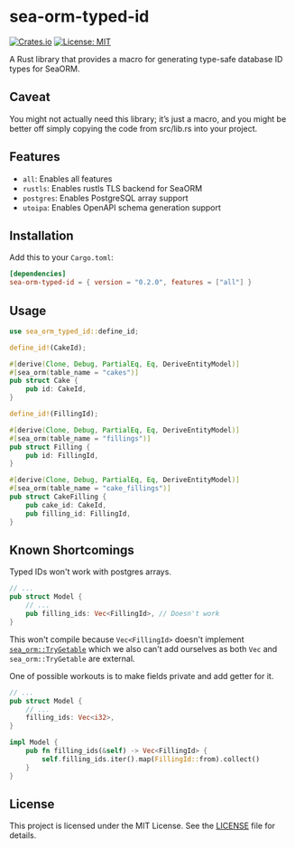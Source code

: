 # sea-orm-typed-id

[![Crates.io](https://img.shields.io/crates/v/sea-orm-typed-id.svg)](https://crates.io/crates/sea-orm-typed-id)
[![License: MIT](https://img.shields.io/badge/License-MIT-yellow.svg)](https://opensource.org/licenses/MIT)

A Rust library that provides a macro for generating type-safe database ID types for SeaORM.

## Caveat

You might not actually need this library; it’s just a macro, and you might be better off simply copying the code from src/lib.rs into your project.

## Features

- `all`: Enables all features
- `rustls`: Enables rustls TLS backend for SeaORM
- `postgres`: Enables PostgreSQL array support
- `utoipa`: Enables OpenAPI schema generation support

## Installation

Add this to your `Cargo.toml`:

```toml
[dependencies]
sea-orm-typed-id = { version = "0.2.0", features = ["all"] }
```

## Usage

```rust
use sea_orm_typed_id::define_id;

define_id!(CakeId);

#[derive(Clone, Debug, PartialEq, Eq, DeriveEntityModel)]
#[sea_orm(table_name = "cakes")]
pub struct Cake {
    pub id: CakeId,
}

define_id!(FillingId);

#[derive(Clone, Debug, PartialEq, Eq, DeriveEntityModel)]
#[sea_orm(table_name = "fillings")]
pub struct Filling {
    pub id: FillingId,
}

#[derive(Clone, Debug, PartialEq, Eq, DeriveEntityModel)]
#[sea_orm(table_name = "cake_fillings")]
pub struct CakeFilling {
    pub cake_id: CakeId,
    pub filling_id: FillingId,
}
```

## Known Shortcomings

Typed IDs won't work with postgres arrays.

```rust
// ...
pub struct Model {
    // ...
    pub filling_ids: Vec<FillingId>, // Doesn't work
}
```

This won't compile because `Vec<FillingId>` doesn't implement [`sea_orm::TryGetable`](https://docs.rs/sea-orm/latest/sea_orm/trait.TryGetable.html) which we also can't add ourselves as both `Vec` and `sea_orm::TryGetable` are external.

One of possible workouts is to make fields private and add getter for it.

```rust
// ...
pub struct Model {
    // ...
    filling_ids: Vec<i32>,
}

impl Model {
    pub fn filling_ids(&self) -> Vec<FillingId> {
        self.filling_ids.iter().map(FillingId::from).collect()
    }
}
```

## License

This project is licensed under the MIT License. See the [LICENSE](LICENSE) file for details.
